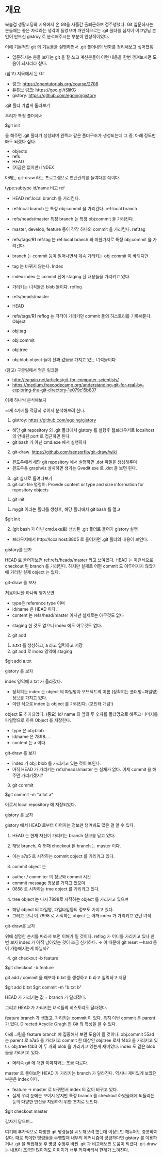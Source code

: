 ---
---

# 개요
 
복습겸 생활코딩의 지옥에서 온 Git을 사흘간 출퇴근하며 정주행했다.
Git 입문하시는 분들께는 좋은 자료라는 생각이 들었으며
개인적으로는 .git 폴더를 심지어 이고잉님 본인이 만드신 gistroy 로 분석해주시는 부분이 인상적이었다.
 
이에 기본적인 git 의 기능들을 실행하면서 .git 폴더내의 변화를 정리해보고 싶어졌음
- 입문하시는 분들 보다는 git 을 잘 쓰고 계신분들이 이런 내용을 한번 챙겨보시면 도움이 되시리라 싶다.
 
(참고) 지옥에서 온 Git
- 링크: https://opentutorials.org/course/2708
- 유튜브 링크: https://goo.gl/tSliKG
- gistory: https://github.com/egoing/gistory
 
 
.git 폴더 가볍게 둘러보기
 


 
우리가 특정 폴더에서
 
$git init
 
을 해주면 .git 폴더가 생성되며 왼쪽과 같은 폴더구조가 생성되는데
그 중, 아래 정도만 봐도 되겠다 싶다.
 
- objects
- refs
- HEAD
- (지금은 없지만) INDEX
 
 
 
 
아래는 git-draw 라는 프로그램으로 연관관계를 들여다본 예이다.
 
type:subtype
id/name
비고
ref
- HEAD
ref:local branch 를 가리킨다.
- ref:local branch 는 특정 obj:commit 을 가리킨다.
ref:local branch
- refs/heads/master
특정 branch 는 특정 obj:commit 을 가리킨다.
- master, develop, feature 등이 각각 하나의 commit 을 가리킨다.
ref:tag
- refs/tags/R1
ref:tag 는 ref:local branch 와 마찬가지로 특정 obj:commit 을 가리킨다.
- branch 는 commit 등이 일어나면서 계속 가리키는 obj:commit 이 바뀌지만
- tag 는 바뀌지 않는다.
Index
- index
index 는 commit 전에 staging 된 내용들을 가리키고 있다.
- 가리키는 녀석들은 blob 들이다.
reflog
- refs/heads/master
- HEAD
- refs/tags/R1
reflog 는 각각이 가리키던 commit 들의 히스토리를 기록해둔다.
Object
 
 
- obj:tag
- obj:commit
- obj:tree
- obj:blob
object 들이 진짜 값들을 가지고 있는 녀석들이다.
 


 
 
(참고) 구글링해서 얻은 링크들
- http://eagain.net/articles/git-for-computer-scientists/
- https://medium.freecodecamp.org/understanding-git-for-real-by-exploring-the-git-directory-1e079c15b807
 
이제 하나씩 분석해보자
 
크게 4가지를 적당히 섞어서 분석해보려 한다.
 
1) gistroy: https://github.com/egoing/gistory
- 해당 git repository 의 .git 폴더에서 gistory 를 실행후 웹브라우저로 localhost 의 안내된 port 로 접근하면 된다.
- git bash 가 아닌 cmd.exe 에서 실행하자
2) git-draw: https://github.com/sensorflo/git-draw/wiki
- 윈도우에서 해당 git repository 에서 실행하면 .dot 파일을 생성해주며
- 윈도우용 graphviz 설치하면 생기는 Gvedit.exe 로 .dot 을 보면 된다.
3) .git 실제로 들여다보기
4) git cat-file 명령어: Provide content or type and size information for repository objects
 
1. git init
 
1) mygit 이라는 폴더를 생성후, 해당 폴더에서 git bash 를 열고
 
$git init 
 
2) (git bash 가 아닌 cmd.exe로) 생성된 .git 폴더로 들어가 gistory 실행
- 브라우저에서 http://localhost:8805 로 들어가면 .git 폴더의 내용이 보인다.
 

gistory를 보자
 
HEAD 로 들어가보면 ref:refs/heads/master 라고 쓰여있다.
HEAD 는 이런식으로 checkout 된 branch 를 가리킨다.
하지만 실제로 어떤 commit 도 이루어지지 않았기에 가리킬 실제 object 는 없다.

 

 
 
git-draw 를 보자
 
처음이니깐 하나씩 챙겨보면
- type은 reference type 이며
- id/name 은 HEAD 이다.
- content 는 refs/head/master 이지만 실제로는 아무것도 없다
* staging 한 것도 없으니 index 에도 아무것도 없다.
 

 
 
2. git add
 
1) a.txt 를 생성하고, a 라고 입력하고 저장
2) git add 로 index 영역에 staging
 
$git add a.txt
 
gistory 를 보자
 
index 영역에 a.txt 가 올라갔다.
- 정확히는 index 는 object 의 파일명과 오브젝트의 이름 (정확히는 폴더명+파일명) 정보를 가지고 있다.
- 이런 식으로 index 는 object 를 가리킨다. (포인터 개념!)
 

 
object 도 추가되었다.
(중요) id/ name 의 앞의 두 숫자를 폴더명으로 해주고 나머지를 파일명으로 하여 Object 를 저장한다.
- type 은 obj:blob
- id/name 은 7898….
- content 는 a 이다.
 



 
git-draw 를 보자
 
- index 가 obj: blob 를 가리키고 있는 것이 보인다.
- 아직 HEAD 가 가리키는 refs/heads/master 는 실체가 없다. 이제 commit 을 해주면 가리키겠지?
 

 
 
3. git commit
 
$git commit -m "a.txt a"
 
이로서 local repository 에 저장되었다.
 
gistory 를 보자
 
gistory 에서 HEAD 로부터 이어지는 정보만 챙겨봐도 많은 걸 알 수 있다.



1) HEAD 는 현재 자신이 가리키는 branch 정보를 담고 있다.
 
2) 해당 branch, 즉 현재 checkout 된 branch 는 master 이다.
- 이는 a7a5 로 시작하는 commit object 를 가리키고 있다.
 
3) commit object 는
- auther / commiter 의  정보와 commit 시간
- commit message 정보를 가지고 있으며
- 0858 로 시작하는 tree object 를 가리키고 있다.
 
4) tree object 는 다시 7898로  시작하는 object 를 가리키고 있으며
- 해당 object 의 파일명, 파일타입등의 정보도 가지고 있다.
- 그러고 보니 이 7898 로 시작하는 object 는 아까 index 가 가리키고 있던 녀석
 
 
 
git-draw를 보자
 
위에 설명한 순서를 따라서 보면 이해가 될 것이다.
reflog 가 어디를 가리키고 있나 한 번 보자
index 가 아직 남아있는 것이 조금 신기하다.
→ 이 때문에 git reset --hard 등이 가능해지는게 아닐까?

 
 
4. git checkout -b feature
 
$git checkout -b feature
 
git add / commit 을 해보자
b.txt 를 생성하고 b 라고 입력하고 저장
 
$git add b.txt
$git commit -m "b.txt b"
 
HEAD 가 가리키는 값 = branch 가 달라졌다.
 



그리고 HEAD 가 가리키는 녀석들의 히스토리도 달라졌다.
 


 
feature branch 가 생겼고, 가리키는 commit 이 있다.
특히 이번 commit 은 parent 가 있다. Directed Acyclic Gragh 인 Git 의 특성을 알 수 있다.
 



 
아래 그림을 feature branch 에 집중해서 보면 도움이 될 것이다.
obj:commit 55ad 는  parent 로 a7a5 를 가리키고 commit 한 대상인 obj:tree 로서 f4b3 을 가리키고 있다.
obj:tree f4b3 이 두 개의 blob 을 가리키고 있는게 재미있다. index 도 같은 blob 들을 가리키고 있다.
- 머리속 git 에 대한 이미지와는 조금 다르다.
 



 
master 로 돌아보면 HEAD 가 가리키는 branch 가 달라진다.
역시나 재미있게 보았던 부분은 index 이다.
- feature → master 로 바뀌면서 index 의 값이 바뀌고 있다.
- 실제 우리 눈에는 보이지 않지만 특정 branch 를 checkout 하였을때에 되돌리는 등의 다양한 연산을 지원하기 위한 조치로 보인다.

 
$git checkout master
 

 
 
갑자기 닫으며…
 
여기에 추가적으로  다양한 git 명령들을 시도해보려 했는데 이정도만 해두어도 충분하지 싶다.
때로 특이한 명령들을 수행할때 내부의 메커니즘이 궁금하다면 gistory 를 이용하거나 .git 을 백업해둔 후 명령 수행후 바뀐 .git 과 비교해보면 도움이 되겠다.
git-draw 는 내용이 조금만 많아져도 이미지가 너무 커져버려서 한계가 느껴진다.
